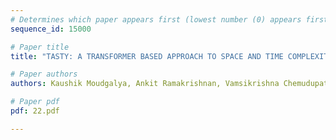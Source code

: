```yaml
---
# Determines which paper appears first (lowest number (0) appears first)
sequence_id: 15000

# Paper title
title: "TASTY: A TRANSFORMER BASED APPROACH TO SPACE AND TIME COMPLEXITY"

# Paper authors
authors: Kaushik Moudgalya, Ankit Ramakrishnan, Vamsikrishna Chemudupati, Xing Han Lu 

# Paper pdf
pdf: 22.pdf

---
```

